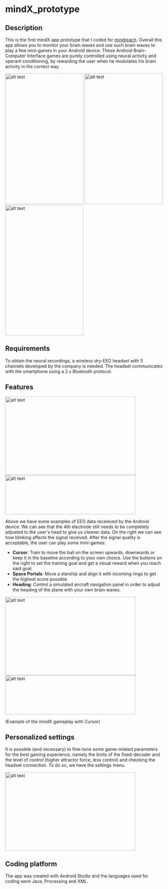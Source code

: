 # mindX_prototype

## Description
This is the first mindX app prototype that I coded for [mindreach](http://www.mindreach.org/). Overall this app allows you to monitor your brain waves and use such brain waves to play a few mini-games in your Android device. These Android Brain-Computer Interface games are purely controlled using neural activity and operant conditioning, by rewarding the user when he modulates his brain activity in the correct way.

<img src="https://user-images.githubusercontent.com/40466329/51793745-5596ea00-21bd-11e9-8441-33a337a82ece.jpg" alt="alt text" width="250" height="416"> <img src="https://user-images.githubusercontent.com/40466329/51793856-3bf6a200-21bf-11e9-9653-49e04eb581f0.png" alt="alt text" width="250" height="416"> <img src="https://user-images.githubusercontent.com/40466329/51793854-3a2cde80-21bf-11e9-97ef-83cd81ce5561.jpg" alt="alt text" width="250" height="416">

## Requirements
To obtain the neural recordings, a wireless dry-EEG headset with 5 channels developed by the company is needed. The headset communicates with the smartphone using a 2.x Bluetooth protocol.

## Features

<img src="https://user-images.githubusercontent.com/40466329/51793930-38174f80-21c0-11e9-8706-c16a0608d402.png" alt="alt text" width="416" height="250"> <img src="https://user-images.githubusercontent.com/40466329/51793967-f9ce6000-21c0-11e9-81ef-1df8c6a1a0d1.gif" alt="alt text" width="416" height="125"> 

Above we have some examples of EEG data receieved by the Android device. We can see that the 4th electrode still needs to be completely adjusted to the user's head to give us cleaner data. On the right we can see how blinking affects the signal received. After the signal quality is acceptable, the user can play some mini-games:
- **Cursor**: Train to move the ball on the screen upwards, downwards or keep it in the baseline according to your own choice. Use the buttons on the right to set the training goal and get a visual reward when you reach said goal.
- **Space Portals**: Move a starship and align it with incoming rings to get the highest score possible
- **Heading**: Control a simulated aircraft navigation panel in order to adjust the heading of the plane with your own brain waves.

<img src="https://user-images.githubusercontent.com/40466329/51794147-626b0c00-21c4-11e9-8feb-3c5500efb203.png" alt="alt text" width="416" height="250"> <img src="https://user-images.githubusercontent.com/40466329/51794175-fb018c00-21c4-11e9-9cfc-10055ceefd69.gif" alt="alt text" width="416" height="125"> 

(Example of the mindX gameplay with Cursor)

## Personalized settings
It is possible (and necessary) to fine-tune some game-related parameters for the best gaming experience, namely the limits of the fixed-decoder and the level of control (higher attractor force, less control) and checking the headset connection. To do so, we have the settings menu.

<img src="https://user-images.githubusercontent.com/40466329/51794258-7a438f80-21c6-11e9-85d5-de29a03dcc3f.jpg" alt="alt text" width="416" height="250">

## Coding platform
The app was created with Android Studio and the languages used for coding were Java, Processing and XML.
